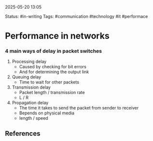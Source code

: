 2025-05-20 13:05

Status: #in-writing 
Tags: #communication #technology #it #performace 

# Performance in networks

### 4 main ways of delay in packet switches

1. Processing delay
	- Caused by checking for bit errors
	- And for determining the output link
2. Queuing delay
	- Time to wait for other packets
3. Transmission delay
	- Packet length / transmission rate 
	- L / R
4. Propagation delay
	- The time it takes to send the packet from sender to receiver
	- Bepends on physical media
	- length / speed



## References